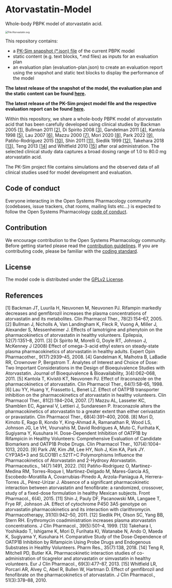 # Atorvastatin-Model
Whole-body PBPK model of atorvastatin acid.

<img src="https://upload.wikimedia.org/wikipedia/commons/thumb/e/ef/Atorvastatin.svg/2560px-Atorvastatin.svg.png" alt="File:Atorvastatin.svg" style="zoom:50%;" />

This repository contains:

- a [PK-Sim snapshot (*.json) file](https://docs.open-systems-pharmacology.org/working-with-pk-sim/pk-sim-documentation/importing-exporting-project-data-models#exporting-project-to-snapshot-loading-project-from-snapshot) of the current PBPK model
- static content (e.g. text blocks, *.md files) as inputs for an evaluation plan
- an evaluation plan (evaluation-plan.json) to create an evaluation report using the snapshot and static text blocks to display the performance of the model

**The latest release of the snapshot of the model, the evaluation plan and the static content can be found [here](../../releases/latest).**

**The latest release of the PK-Sim project model file and the respective evaluation report can be found [here](https://github.com/Open-Systems-Pharmacology/OSP-PBPK-Model-Library/releases/latest).**

Within this repository, we share a whole-body PBPK model of atorvastatin acid that has been carefully developed using clinical studies by Backman 2005 [[1](#references)], Bullman 2011 [[2](#references)], Di Spirito 2008 [[3](#references)], Gandelman 2011 [[4](#references)], Kantola 1998 [[5](#references)], Lau 2007 [[6](#references)], Mazzu 2000 [[7](#references)], Mori 2020 [[8](#references)], Park 2022 [[9](#references)], Patiño-Rodríguez 2015 [[10](#references)], Shin 2011 [[11](#references)], Siedlik 1999 [[12](#references)], Takehara 2018 [[13](#references)], Teng 2013 [[14](#references)] and Whitfield 2010 [[15](#references)] after oral administration. The selected clinical study data captures a broad dosing range of 1.0 to 80.0 mg atorvastatin acid.

The PK-Sim project file contains simulations and the observed data of all clinical studies used for model development and evaluation.

## Code of conduct

Everyone interacting in the Open Systems Pharmacology community (codebases, issue trackers, chat rooms, mailing lists etc...) is expected to follow the Open Systems Pharmacology [code of conduct](https://github.com/Open-Systems-Pharmacology/Suite/blob/master/CODE_OF_CONDUCT.md#contributor-covenant-code-of-conduct).

## Contribution

We encourage contribution to the Open Systems Pharmacology community. Before getting started please read the [contribution guidelines](https://github.com/Open-Systems-Pharmacology/Suite/blob/master/CONTRIBUTING.md#ways-to-contribute). If you are contributing code, please be familiar with the [coding standard](https://github.com/Open-Systems-Pharmacology/Suite/blob/master/CODING_STANDARDS.md#visual-studio-settings).

## License

The model code is distributed under the [GPLv2 License](https://github.com/Open-Systems-Pharmacology/Suite/blob/develop/LICENSE).

## References
[1] Backman JT, Luurila H, Neuvonen M, Neuvonen PJ. Rifampin markedly decreases and gemfibrozil increases the plasma concentrations of atorvastatin and its metabolites. Clin Pharmacol Ther., 78(2):154–67, 2005.
[2] Bullman J, Nicholls A, Van Landingham K, Fleck R, Vuong A, Miller J, Alexander S, Messenheimer J. Effects of lamotrigine and phenytoin on the pharmacokinetics of atorvastatin in healthy volunteers. Epilepsia, 52(7):1351–8, 2011.
[3] Di Spirito M, Morelli G, Doyle RT, Johnson J, McKenney J (2008) Effect of omega-3-acid ethyl esters on steady-state plasma pharmacokinetics of atorvastatin in healthy adults. Expert Opin Pharmacother., 9(17):2939–45, 2008.
[4] Gandelman K, Malhotra B, LaBadie RR, Crownover P, Bergstrom T. Analytes of Interest and Choice of Dose: Two Important Considerations in the Design of Bioequivalence Studies with Atorvastatin. Journal of Bioequivalence & Bioavailability, 3(4):062–068, 2011.
[5] Kantola T, Kivistö KT, Neuvonen PJ. Effect of itraconazole on the pharmacokinetics of atorvastatin. Clin Pharmacol Ther., 64(1):58–65, 1998.
[6] Lau YY, Huang Y, Frassetto L, Benet LZ. Effect of OATP1B transporter inhibition on the pharmacokinetics of atorvastatin in healthy volunteers. Clin Pharmacol Ther., 81(2):194–204, 2007.
[7] Mazzu AL, Lasseter KC, Shamblen EC, Agarwal V, Lettieri J, Sundaresen P. Itraconazole alters the pharmacokinetics of atorvastatin to a greater extent than either cerivastatin or pravastatin. Clin Pharmacol Ther., 68(4):391–400, 2008.
[8] Mori D, Kimoto E, Rago B, Kondo Y, King-Ahmad A, Ramanathan R, Wood LS, Johnson JG, Le VH, Vourvahis M, David Rodrigues A, Muto C, Furihata K, Sugiyama Y, Kusuhara H. Dose-Dependent Inhibition of OATP1B by Rifampicin in Healthy Volunteers: Comprehensive Evaluation of Candidate Biomarkers and OATP1B Probe Drugs. Clin Pharmacol Ther., 107(4):1004–1013, 2020.
[9] Park JW, Kim JM, Lee HY, Noh J, Kim KA, Park JY. CYP3A5*3 and SLCO1B1 c.521T>C Polymorphisms Influence the Pharmacokinetics of Atorvastatin and 2-Hydroxy Atorvastatin. Pharmaceutics., 14(7):1491, 2022.
[10] Patiño-Rodríguez O, Martínez-Medina RM, Torres-Roque I, Martínez-Delgado M, Mares-García AS, Escobedo-Moratilla A, Covarrubias-Pinedo A, Arzola-Paniagua A, Herrera-Torres JL, Pérez-Urizar J. Absence of a significant pharmacokinetic interaction between atorvastatin and fenofibrate: a randomized, crossover, study of a fixed-dose formulation in healthy Mexican subjects. Front Pharmacol., 6(4), 2015.
[11] Shin J, Pauly DF, Pacanowski MA, Langaee T, Frye RF, Johnson JA. Effect of cytochrome P450 3A5 genotype on atorvastatin pharmacokinetics and its interaction with clarithromycin. Pharmacotherapy, 31(10):942–50, 2011.
[12] Siedlik PH, Olson SC, Yang BB, Stern RH. Erythromycin coadministration increases plasma atorvastatin concentrations. J Clin Pharmacol., 39(5):501–4, 1999.
[13] Takehara I, Yoshikado T, Ishigame K, Mori D, Furihata KI, Watanabe N, Ando O, Maeda K, Sugiyama Y, Kusuhara H. Comparative Study of the Dose-Dependence of OATP1B Inhibition by Rifampicin Using Probe Drugs and Endogenous Substrates in Healthy Volunteers. Pharm Res., 35(7):138, 2018.
[14] Teng R, Mitchell PD, Butler KA. Pharmacokinetic interaction studies of co-administration of ticagrelor and atorvastatin or simvastatin in healthy volunteers. Eur J Clin Pharmacol., 69(3):477–87, 2013.
[15] Whitfield LR, Porcari AR, Alvey C, Abel R, Bullen W, Hartman D. Effect of gemfibrozil and fenofibrate on the pharmacokinetics of atorvastatin. J Clin Pharmacol., 51(3):378–88, 2010.







